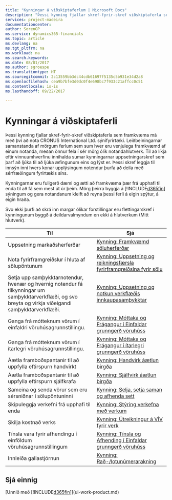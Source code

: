 ```yaml
---
title: "Kynningar á viðskiptaferlum | Microsoft Docs"
description: "Þessi kynning fjallar skref-fyrir-skref viðskiptaferla sem framkvæma má með því að nota CRONUS International Ltd. sýnifyrirtæki. Leiðbeiningarnar samanstanda af mörgum ferlum sem sum hver eru venjulega framkvæmd af einum notanda, meðan önnur fela í sér mörg ólík notandahlutverk. Til að líkja eftir vinnuumhverfinu innihalda sumar kynningarnar uppsetningarskref sem þarf að ljúka til að ljúka æfingunum eins og lýst er. Þessi skref leggja til innsýn inní hvers konar upplýsingum notendur þurfa að deila með sérfræðingum fyrirtækis síns."
services: project-madeira
documentationcenter: 
author: SorenGP
ms.service: dynamics365-financials
ms.topic: article
ms.devlang: na
ms.tgt_pltfrm: na
ms.workload: na
ms.search.keywords: 
ms.date: 08/01/2017
ms.author: sgroespe
ms.translationtype: HT
ms.sourcegitcommit: 2c13559bb3dc44cdb61697f5135c5b931e34d2a8
ms.openlocfilehash: cea9b7bfe3d0dc0f4e698bc7f933c21affcc0c51
ms.contentlocale: is-is
ms.lasthandoff: 09/22/2017

---
```

# <a name="business-process-walkthroughs"></a>Kynningar á viðskiptaferli
Þessi kynning fjallar skref-fyrir-skref viðskiptaferla sem framkvæma má með því að nota CRONUS International Ltd. sýnifyrirtæki. Leiðbeiningarnar samanstanda af mörgum ferlum sem sum hver eru venjulega framkvæmd af einum notanda, meðan önnur fela í sér mörg ólík notandahlutverk. Til að líkja eftir vinnuumhverfinu innihalda sumar kynningarnar uppsetningarskref sem þarf að ljúka til að ljúka æfingunum eins og lýst er. Þessi skref leggja til innsýn inní hvers konar upplýsingum notendur þurfa að deila með sérfræðingum fyrirtækis síns.  

 Kynningarnar eru fullgerð dæmi og ætti að framkvæma þær frá upphafi til enda til að fá sem mest út úr þeim. Mörg þeirra byggja á [!INCLUDE[d365fin](includes/d365fin_md.md)] sýningum og gera notandanum kleift að reyna þessi ferli á eigin spýtur, á eigin hraða.  

 Svo ekki þurfi að skrá inn margar ólíkar forstillingar eru flettingarskref í kynningunum byggð á deildarvalmyndum en ekki á hlutverkum (Mitt hlutverk).  

|Til|Sjá|  
|--------|---------|  
|Uppsetning markaðsherferðar|[Kynning: Framkvæmd söluherferðar](walkthrough-conducting-a-sales-campaign.md)|  
|Nota fyrirframgreiðslur í hluta af sölupöntunum|[Kynning: Uppsetning og reikningsfærsla fyrirframgreiðslna fyrir sölu](walkthrough-setting-up-and-invoicing-sales-prepayments.md)|  
|Setja upp samþykktarnotendur, hvenær og hvernig notendur fá tilkynningar um samþykktarverkflæði, og svo breyta og virkja viðeigandi samþykktarverkflæði.|[Kynning: Uppsetning og notkun verkflæðis innkaupasamþykktar](walkthrough-setting-up-and-using-a-purchase-approval-workflow.md)|  
|Ganga frá mótteknum vörum í einfaldri vöruhúsagrunnstillingu.|[Kynning: Móttaka og Frágangur í Einfaldar grunngerð vöruhúss](walkthrough-receiving-and-putting-away-in-basic-warehousing.md)|  
|Ganga frá mótteknum vörum í ítarlegri vöruhúsagrunnstillingu.|[Kynning: Móttaka og Frágangur í ítarlegri grunngerð vöruhúss](walkthrough-receiving-and-putting-away-in-advanced-warehousing.md)|  
|Áætla framboðspantanir til að uppfylla eftirspurn handvirkt|[Kynning: Handvirk áætlun birgða](walkthrough-planning-supplies-manually.md)|  
|Áætla framboðspantanir til að uppfylla eftirspurn sjálfkrafa|[Kynning: Sjálfvirk áætlun birgða](walkthrough-planning-supplies-automatically.md)|  
|Sameina og senda vörur sem eru sérsniðnar í sölupöntuninni|[Kynning: Selja, setja saman og afhenda sett](walkthrough-selling-assembling-and-shipping-kits.md)|  
|Skipuleggja verkefni frá upphafi til enda|[Kynning: Stýring verkefna með verkum](walkthrough-managing-projects-with-jobs.md)|  
|Skilja kostnað verks|[Kynning: Útreikningur á VÍV fyrir verk](walkthrough-calculating-work-in-process-for-a-job.md)|  
|Tínsla vara fyrir afhendingu í einföldum vöruhúsagrunnstillingum|[Kynning: Tínsla og Afhending í Einfaldar grunngerð vöruhúss](walkthrough-picking-and-shipping-in-basic-warehousing.md)|  
|Innleiða gallastjórnun|[Kynning: Rað-/lotunúmerarakning](walkthrough-tracing-serial-lot-numbers.md)|  

## <a name="see-also"></a>Sjá einnig
[Unnið með [!INCLUDE[d365fin](includes/d365fin_md.md)]](ui-work-product.md)  

